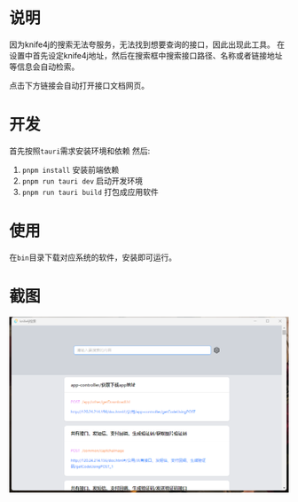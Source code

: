 # 说明
因为knife4j的搜索无法夸服务，无法找到想要查询的接口，因此出现此工具。
在设置中首先设定knife4j地址，然后在搜索框中搜索接口路径、名称或者链接地址等信息会自动检索。

点击下方链接会自动打开接口文档网页。

# 开发

首先按照`tauri`需求安装环境和依赖
然后: 
1. `pnpm install` 安装前端依赖
2. `pnpm run tauri dev` 启动开发环境
3. `pnpm run tauri build` 打包成应用软件

# 使用

在`bin`目录下载对应系统的软件，安装即可运行。

# 截图

![image](/doc/1.png)